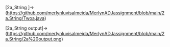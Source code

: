 [2a_String ]->(https://github.com/merlynluvisalmeida/MerlynADJassignment/blob/main/2a.String/Twoa.java)


[2a_String output]->(https://github.com/merlynluvisalmeida/MerlynADJassignment/blob/main/2a.String/2a%20output.png)
